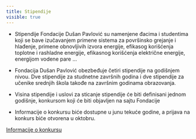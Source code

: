 ```yaml
---
title: Stipendije
visible: true
---
```


* Stipendije Fondacije Dušan Pavlović su namenjene đacima i studentima koji se bave izučavanjem primene sistema za površinsko grejanje i hlađenje, primene obnovljivih izvora energije, efikasog korišćenja toplotne i rashladne energije, efikasnog korišćenja električne energije, energijom vodene pare ...

* Fondacija Dušan Pavlović obezbeđuje četiri stipendije na godišnjem nivou. Dve stipendije za studnetne završnih godina i dve stipendije za učenike srednjih škola takođe na završnim godinama obrazovanja.

* Visina stipendije i uslovi za sticanje stipendije će biti definisani jednom godišnje, konkursom koji će biti objavljen na sajtu Fondacije

* Informacije o konkursu biće dostupne u junu tekuće godine, a prijava na konkurs biće otvorena u oktobru.

[Informacije o konkursu](/vesti/konkurs2017)  
<!---[Preuzmite prijavu za konkurs]()-->
